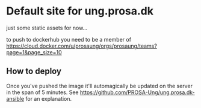 # Default site for ung.prosa.dk
just some static assets for now…

to push to dockerhub you need to be a member of https://cloud.docker.com/u/prosaung/orgs/prosaung/teams?page=1&page_size=10 

## How to deploy
Once you've pushed the image it'll automagically be updated on the server in the span of 5 minutes. See https://github.com/PROSA-Ung/ung.prosa.dk-ansible for an explanation.